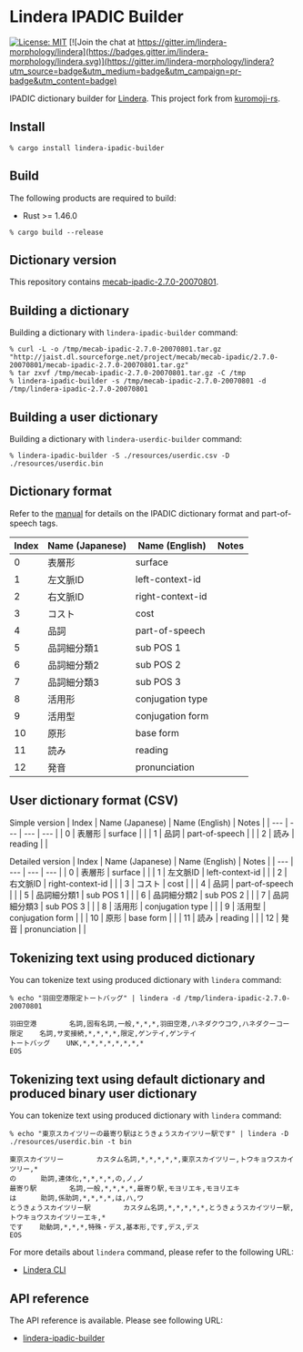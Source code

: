 # Lindera IPADIC Builder

[![License: MIT](https://img.shields.io/badge/License-MIT-yellow.svg)](https://opensource.org/licenses/MIT) [![Join the chat at https://gitter.im/lindera-morphology/lindera](https://badges.gitter.im/lindera-morphology/lindera.svg)](https://gitter.im/lindera-morphology/lindera?utm_source=badge&utm_medium=badge&utm_campaign=pr-badge&utm_content=badge)

IPADIC dictionary builder for [Lindera](https://github.com/lindera-morphology/lindera). This project fork from [kuromoji-rs](https://github.com/fulmicoton/kuromoji-rs).


## Install

```shell script
% cargo install lindera-ipadic-builder
```


## Build

The following products are required to build:

- Rust >= 1.46.0

```shell script
% cargo build --release
```


## Dictionary version

This repository contains [mecab-ipadic-2.7.0-20070801](http://jaist.dl.sourceforge.net/project/mecab/mecab-ipadic/2.7.0-20070801/).


## Building a dictionary

Building a dictionary with `lindera-ipadic-builder` command:

```shell script
% curl -L -o /tmp/mecab-ipadic-2.7.0-20070801.tar.gz "http://jaist.dl.sourceforge.net/project/mecab/mecab-ipadic/2.7.0-20070801/mecab-ipadic-2.7.0-20070801.tar.gz"
% tar zxvf /tmp/mecab-ipadic-2.7.0-20070801.tar.gz -C /tmp
% lindera-ipadic-builder -s /tmp/mecab-ipadic-2.7.0-20070801 -d /tmp/lindera-ipadic-2.7.0-20070801
```


## Building a user dictionary

Building a dictionary with `lindera-userdic-builder` command:

```shell script
% lindera-ipadic-builder -S ./resources/userdic.csv -D ./resources/userdic.bin
```


## Dictionary format

Refer to the [manual](https://ja.osdn.net/projects/ipadic/docs/ipadic-2.7.0-manual-en.pdf/en/1/ipadic-2.7.0-manual-en.pdf.pdf) for details on the IPADIC dictionary format and part-of-speech tags.

| Index | Name (Japanese) | Name (English) | Notes |
| --- | --- | --- | --- |
| 0 | 表層形 | surface | |
| 1 | 左文脈ID | left-context-id | |
| 2 | 右文脈ID | right-context-id | |
| 3 | コスト | cost | |
| 4 | 品詞 | part-of-speech | |
| 5 | 品詞細分類1 | sub POS 1 | |
| 6 | 品詞細分類2 | sub POS 2 | |
| 7 | 品詞細分類3 | sub POS 3 | |
| 8 | 活用形 | conjugation type | |
| 9 | 活用型 | conjugation form | |
| 10 | 原形 | base form | |
| 11 | 読み | reading | |
| 12 | 発音 | pronunciation | |


## User dictionary format (CSV)

Simple version
| Index | Name (Japanese) | Name (English) | Notes |
| --- | --- | --- | --- |
| 0 | 表層形 | surface | |
| 1 | 品詞 | part-of-speech | |
| 2 | 読み | reading | |

Detailed version
| Index | Name (Japanese) | Name (English) | Notes |
| --- | --- | --- | --- |
| 0 | 表層形 | surface | |
| 1 | 左文脈ID | left-context-id | |
| 2 | 右文脈ID | right-context-id | |
| 3 | コスト | cost | |
| 4 | 品詞 | part-of-speech | |
| 5 | 品詞細分類1 | sub POS 1 | |
| 6 | 品詞細分類2 | sub POS 2 | |
| 7 | 品詞細分類3 | sub POS 3 | |
| 8 | 活用形 | conjugation type | |
| 9 | 活用型 | conjugation form | |
| 10 | 原形 | base form | |
| 11 | 読み | reading | |
| 12 | 発音 | pronunciation | |


## Tokenizing text using produced dictionary

You can tokenize text using produced dictionary with `lindera` command:

```shell script
% echo "羽田空港限定トートバッグ" | lindera -d /tmp/lindera-ipadic-2.7.0-20070801
```

```text
羽田空港        名詞,固有名詞,一般,*,*,*,羽田空港,ハネダクウコウ,ハネダクーコー
限定    名詞,サ変接続,*,*,*,*,限定,ゲンテイ,ゲンテイ
トートバッグ    UNK,*,*,*,*,*,*,*,*
EOS
```


## Tokenizing text using default dictionary and produced binary user dictionary

You can tokenize text using produced dictionary with `lindera` command:

```shell script
% echo "東京スカイツリーの最寄り駅はとうきょうスカイツリー駅です" | lindera -D ./resources/userdic.bin -t bin
```

```text
東京スカイツリー        カスタム名詞,*,*,*,*,*,東京スカイツリー,トウキョウスカイツリー,*
の      助詞,連体化,*,*,*,*,の,ノ,ノ
最寄り駅        名詞,一般,*,*,*,*,最寄り駅,モヨリエキ,モヨリエキ
は      助詞,係助詞,*,*,*,*,は,ハ,ワ
とうきょうスカイツリー駅        カスタム名詞,*,*,*,*,*,とうきょうスカイツリー駅,トウキョウスカイツリーエキ,*
です    助動詞,*,*,*,特殊・デス,基本形,です,デス,デス
EOS
```

For more details about `lindera` command, please refer to the following URL:

- [Lindera CLI](https://github.com/lindera-morphology/lindera/lindera-ipadic-builder)


## API reference

The API reference is available. Please see following URL:
- <a href="https://docs.rs/lindera-ipadic-builder" target="_blank">lindera-ipadic-builder</a>
